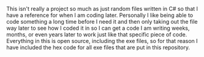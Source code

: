 This isn't really a project so much as just random files written in C# so that I have a reference for when I am coding later. 
Personally I like being able to code something a long time before I need it and then only taking out the file way later to 
see how I coded it in so I can get a code I am writing weeks, months, or even years later to work just like that specific 
piece of code. Everything in this is open source, including the exe files, so for that reason I have included the hex code for
all exe files that are put in this repository.
